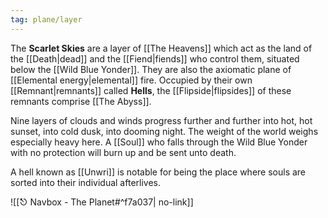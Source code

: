 ```yaml
---
tag: plane/layer
---
```

The **Scarlet Skies** are a layer of [[The Heavens]] which act as the land of the [[Death|dead]] and the [[Fiend|fiends]] who control them, situated below the [[Wild Blue Yonder]]. They are also the axiomatic plane of [[Elemental energy|elemental]] fire. Occupied by their own [[Remnant|remnants]] called **Hells**, the [[Flipside|flipsides]] of these remnants comprise [[The Abyss]].

Nine layers of clouds and winds progress further and further into hot, hot sunset, into cold dusk, into dooming night. The weight of the world weighs especially heavy here. A [[Soul]] who falls through the Wild Blue Yonder with no protection will burn up and be sent unto death.

A hell known as [[Unwri]] is notable for being the place where souls are sorted into their individual afterlives.

![[⎋ Navbox - The Planet#^f7a037| no-link]]